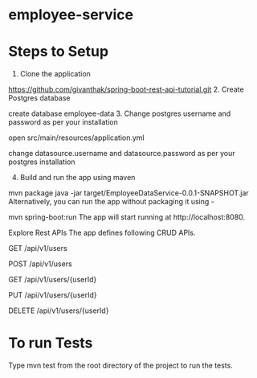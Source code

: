 # employee-service

# Steps to Setup

1. Clone the application

https://github.com/givanthak/spring-boot-rest-api-tutorial.git
2. Create Postgres database

create database employee-data
3. Change postgres username and password as per your installation

open src/main/resources/application.yml

change datasource.username and datasource.password as per your postgres installation

4. Build and run the app using maven

mvn package
java -jar target/EmployeeDataService-0.0.1-SNAPSHOT.jar
Alternatively, you can run the app without packaging it using -

mvn spring-boot:run
The app will start running at http://localhost:8080.

Explore Rest APIs
The app defines following CRUD APIs.

GET /api/v1/users

POST /api/v1/users

GET /api/v1/users/{userId}

PUT /api/v1/users/{userId}

DELETE /api/v1/users/{userId}

# To run Tests
Type mvn test from the root directory of the project to run the tests.
